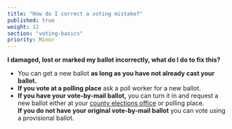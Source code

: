 ```yaml
---
title: "How do I correct a voting mistake?"
published: true
weight: 12
section: "voting-basics"
priority: Minor
---
```


**I damaged, lost or marked my ballot incorrectly, what do I do to fix this?**
- You can get a new ballot **as long as you have not already cast your ballot.**
- **If you vote at a polling place** ask a poll worker for a new ballot.
- **If you have your vote-by-mail ballot,** you can turn it in and request a new ballot either at your [county elections office](http://www.sos.ca.gov/elections/voting-resources/new-voters/county-elections-offices/) or polling place.  
	**If you do not have your original vote-by-mail ballot** you can vote using a provisional ballot.
